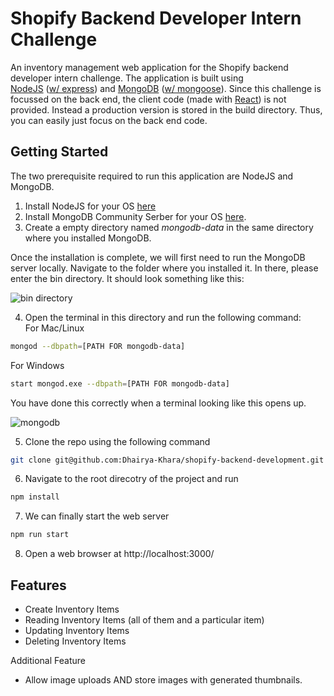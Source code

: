 # Shopify Backend Developer Intern Challenge

An inventory management web application for the Shopify backend developer intern challenge. 
The application is built using <br/>[NodeJS](https://nodejs.org/en/) ([w/ express](https://expressjs.com/)) and [MongoDB](https://www.mongodb.com/) ([w/ mongoose](https://mongoosejs.com/)). Since this challenge is focussed on the back end, the client code (made with [React](https://reactjs.org/)) is not provided. Instead a production version is stored in the build directory. Thus, you can easily just focus on the back end code. 

## Getting Started
The two prerequisite required to run this application are NodeJS and MongoDB.

1. Install NodeJS for your OS [here](https://nodejs.org/en/download/)
2. Install MongoDB Community Serber for your OS [here](https://www.mongodb.com/try/download/community?tck=docs_server).
3. Create a empty directory named *mongodb-data* in the same directory where you installed MongoDB. 

Once the installation is complete, we will first need to run the MongoDB server locally. Navigate to the folder where you installed it. In there, please enter the bin directory. It should look something like this:

![bin directory](https://i.ibb.co/3Tts9CN/image.png)

4. Open the terminal in this directory and run the following command:<br />
For Mac/Linux
```bash
mongod --dbpath=[PATH FOR mongodb-data]
```
For Windows
```bash
start mongod.exe --dbpath=[PATH FOR mongodb-data]
```

You have done this correctly when a terminal looking like this opens up.

![mongodb](https://i.ibb.co/RhrQF0d/image.png)

5. Clone the repo using the following command
```bash
git clone git@github.com:Dhairya-Khara/shopify-backend-development.git
```

6. Navigate to the root direcotry of the project and run
```bash
npm install
```

7. We can finally start the web server
```bash
npm run start
```

8. Open a web browser at http://localhost:3000/

## Features
- Create Inventory Items
- Reading Inventory Items (all of them and a particular item)
- Updating Inventory Items
- Deleting Inventory Items

Additional Feature
- Allow image uploads AND store images with generated thumbnails.


  
